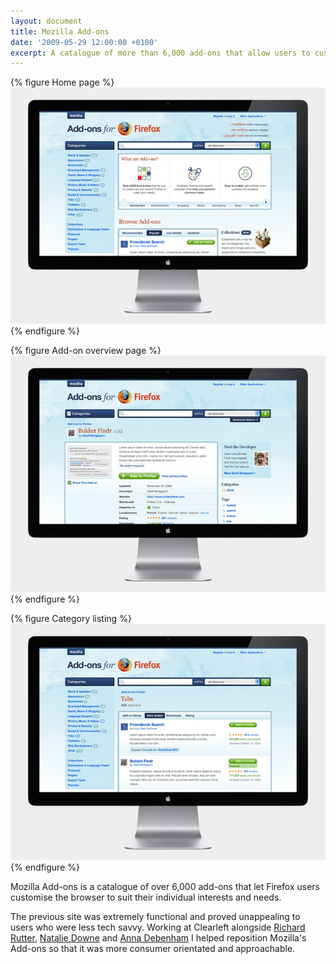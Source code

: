 ```yaml
---
layout: document
title: Mozilla Add-ons
date: '2009-05-29 12:00:00 +0100'
excerpt: A catalogue of more than 6,000 add-ons that allow users to customise Firefox to suit their different interests and browsing needs.
---
```

{% figure Home page %}
![](/assets/images/projects/mozilla_addons/0.jpg)
{% endfigure %}

{% figure Add-on overview page %}
![](/assets/images/projects/mozilla_addons/1.jpg)
{% endfigure %}

{% figure Category listing %}
![](/assets/images/projects/mozilla_addons/2.jpg)
{% endfigure %}

Mozilla Add-ons is a catalogue of over 6,000 add-ons that let Firefox users customise the browser to suit their individual interests and needs.

The previous site was extremely functional and proved unappealing to users who were less tech savvy. Working at Clearleft alongside [Richard Rutter][1], [Natalie Downe][2] and [Anna Debenham][3] I helped reposition Mozilla's Add-ons so that it was more consumer orientated and approachable.

[1]: http://clearleft.com/is/richard-rutter/
[2]: http://clearleft.com/is/natalie-downe/
[3]: http://maban.co.uk/